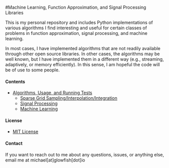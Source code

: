 #Machine Learning, Function Approximation, and Signal Processing Libraries

This is my personal repository and includes Python implementations of various algorithms I find interesting and useful
for certain classes of problems in function approximation, signal processing, and machine learning.

In most cases, I have implemented algorithms that are not readily available through other open source libraries. In other
cases, the algorithms may be well known, but I have implemented them in a different way (e.g., streaming, adaptively, or
memory efficiently). In this sense, I am hopeful the code will be of use to some people.

#### Contents ####
* [Algorithms, Usage, and Running Tests](#Algorithms)
    * [Sparse Grid Sampling/Interpolation/Integration](/code/Sparse_Grid_Interpolation/README.md)
    * [Signal Processing](/code/Signal_Processing/README.md)
    * [Machine Learning](/code/Machine_Learning/README.md)

#### License ####
* [MIT License](LICENSE.md)

#### Contact ####
If you want to reach out to me about any questions, issues, or anything else, email me at michael[at]glowfish[dot]io

